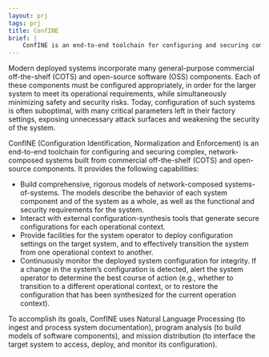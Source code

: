 ```yaml
---
layout: prj
tags: prj
title: ConfINE
brief: |
    ConfINE is an end-to-end toolchain for configuring and securing complex network-composed systems.
---
```

Modern deployed systems incorporate many general-purpose commercial off-the-shelf (COTS) and open-source software (OSS) components. Each of these components must be configured appropriately, in order for the larger system to meet its operational requirements, while simultaneously minimizing safety and security risks. Today, configuration of such systems is often suboptimal, with many critical parameters left in their factory settings, exposing unnecessary attack surfaces and weakening the security of the system.

ConfINE (Configuration Identification, Normalization and Enforcement) is an end-to-end toolchain for configuring and securing complex, network-composed systems built from commercial off-the-shelf (COTS) and open-source components. It provides the following capabilities:
* Build comprehensive, rigorous models of network-composed systems-of-systems. The models describe the behavior of each system component and of the system as a whole, as well as the functional and security requirements for the system.
* Interact with external configuration-synthesis tools that generate secure configurations for each operational context.
* Provide facilities for the system operator to deploy configuration settings on the target system, and to effectively transition the system from one operational context to another.
* Continuously monitor the deployed system configuration for integrity. If a change in the system’s configuration is detected, alert the system operator to determine the best course of action (e.g., whether to transition to a different operational context, or to restore the configuration that has been synthesized for the current operation context).

To accomplish its goals, ConfINE uses Natural Language Processing (to ingest and process system documentation), program analysis (to build models of software components), and mission distribution (to interface the target system to access, deploy, and monitor its configuration).


